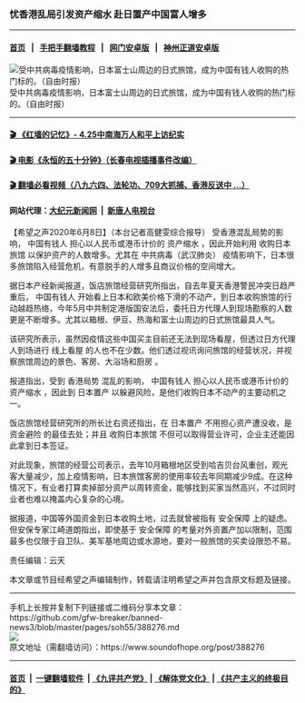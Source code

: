 ### 忧香港乱局引发资产缩水 赴日置产中国富人增多
------------------------

#### [首页](https://github.com/gfw-breaker/banned-news3/blob/master/README.md) &nbsp;&nbsp;|&nbsp;&nbsp; [手把手翻墙教程](https://github.com/gfw-breaker/guides/wiki) &nbsp;&nbsp;|&nbsp;&nbsp; [网门安卓版](https://github.com/oGate2/oGate) &nbsp;&nbsp;|&nbsp;&nbsp; [神州正道安卓版](https://github.com/SzzdOgate/update) 



<div><img alt="受中共病毒疫情影响，日本富士山周边的日式旅馆，成为中国有钱人收购的热门标的。（自由时报）" src="https://img.soundofhope.org/2020-06/3191617_1_1-1591681417503.jpg"/>
<br/><figcaption class="caption">
 受中共病毒疫情影响，日本富士山周边的日式旅馆，成为中国有钱人收购的热门标的。（自由时报）
</figcaption></div><hr/>

#### [ 🎬  《红墙的记忆》- 4.25中南海万人和平上访纪实](http://141.164.39.94:10000/videos/legend/425.html)

#### [ 🎬  电影《永恒的五十分钟》（长春电视插播事件改编） ](http://141.164.39.94:10000/videos/news/ComingForYou-2.html)

#### [ 🎬  翻墙必看视频（八九六四、法轮功、709大抓捕、香港反送中 ...）](https://github.com/gfw-breaker/links/blob/master/banned.md)

#### 网站代理：[大纪元新闻网](http://167.172.10.89:10080/gb/) &nbsp;|&nbsp; [新唐人电视台](http://167.172.10.89:8808/gb/)

<div><div class="Content__Wrapper sc-1bvya0-0 grZQxZ">
 <p class="meta-top">
  <span class="meta">
   【希望之声2020年6月8日】（本台记者高健雯综合报导）
  </span>
  受香港混乱局势的影响，
  <ok href="/term/301024">
   中国有钱人
  </ok>
  担心以人民币或港币计价的
  <ok href="/term/30315">
   资产缩水
  </ok>
  ，因此开始利用
  <ok href="/term/301027">
   收购日本旅馆
  </ok>
  以保护资产的人数增多。尤其在
  <ok href="/term/250327">
   中共病毒（武汉肺炎）
  </ok>
  疫情影响下，日本很多旅馆陷入经营危机，有意脱手的人增多且商议价格的空间增大。
 </p>
 <p>
  据日本产经新闻报道，饭店旅馆经营研究所指出，自去年夏天香港警民冲突日趋严重后，
  <ok href="/term/301024">
   中国有钱人
  </ok>
  开始看上日本和欧美价格下滑的不动产，到日本收购旅馆的行动越趋热络，今年5月中共制定港版国安法后，委托日方代理人到现场勘察的人数更是不断增多。尤其以箱根、伊豆、热海和富士山周边的日式旅馆最具人气。
 </p>
 <div class="AD_Embed__Wrap-sc-1xslmin-0 igMuqX module desktop">
  <div>
  </div>
 </div>
 <p>
  该研究所表示，虽然因疫情这些中国买主目前还无法到现场看屋，但透过日方代理人到场进行
  <ok href="/term/301033">
   线上看屋
  </ok>
  的人也不在少数。他们透过视讯询问旅馆的经营状况，并视察旅馆周边的景色、客房、大浴场和厨房 。
 </p>
 <p>
  报道指出，受到
  <ok href="/term/1118">
   香港局势
  </ok>
  混乱的影响，
  <ok href="/term/301024">
   中国有钱人
  </ok>
  担心以人民币或港币计价的
  <ok href="/term/30315">
   资产缩水
  </ok>
  ，因此到
  <ok href="/term/301021">
   日本置产
  </ok>
  以躲避风险，是他们收购日本不动产的主要动机之一。
 </p>
 <p>
  饭店旅馆经营研究所的所长辻右资还指出，在
  <ok href="/term/301021">
   日本置产
  </ok>
  不用担心资产遭没收，是
  <ok href="/term/301030">
   资金避险
  </ok>
  的最佳去处；并且
  <ok href="/term/301027">
   收购日本旅馆
  </ok>
  不但可以取得营业许可，企业主还能因此拿到日本签证。
 </p>
 <p>
  对此现象，旅馆的经营公司表示，去年10月箱根地区受到哈吉贝台风重创，观光客大量减少，加上疫情影响，日本旅馆客房的使用率较去年同期减少9成。在这种情况下，有业者打算卖掉部分资产以周转资金，能够找到买家当然高兴，不过同时业者也难以掩盖内心复杂的心境。
 </p>
 <p>
  据报道，中国等外国资金到日本收购土地，过去就曾被指有
  <ok href="/term/297475">
   安全保障
  </ok>
  上的疑虑。但安保专家江崎道朗指出，即使基于
  <ok href="/term/297475">
   安全保障
  </ok>
  的考量对外资置产加以限制，范围最多也仅限于自卫队、美军基地周边或水源地，要对一般旅馆的买卖设限恐不易。
 </p>
 <p class="meta-btm">
  责任编辑：云天
 </p>
 <p class="meta-btm">
  本文章或节目经希望之声编辑制作，转载请注明希望之声并包含原文标题及链接。
 </p>
</div>
</div>
<hr/>
手机上长按并复制下列链接或二维码分享本文章：<br/>
https://github.com/gfw-breaker/banned-news3/blob/master/pages/soh55/388276.md <br/>
<a href='https://github.com/gfw-breaker/banned-news3/blob/master/pages/soh55/388276.md'><img src='https://github.com/gfw-breaker/banned-news3/blob/master/pages/soh55/388276.md.png'/></a> <br/>
原文地址（需翻墙访问）：https://www.soundofhope.org/post/388276


------------------------
#### [首页](https://github.com/gfw-breaker/banned-news3/blob/master/README.md) &nbsp;|&nbsp; [一键翻墙软件](https://github.com/gfw-breaker/nogfw/blob/master/README.md) &nbsp;| [《九评共产党》](https://github.com/gfw-breaker/9ping.md/blob/master/README.md#九评之一评共产党是什么) | [《解体党文化》](https://github.com/gfw-breaker/jtdwh.md/blob/master/README.md) | [《共产主义的终极目的》](https://github.com/gfw-breaker/gczydzjmd.md/blob/master/README.md)


<img src='http://gfw-breaker.win/banned-news3/pages/soh55/388276.md' width='0px' height='0px'/>